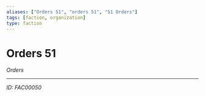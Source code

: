 ```yaml
---
aliases: ["Orders 51", "orders 51", "51 Orders"]
tags: [faction, organization]
type: faction
---
```


# Orders 51

*Orders*

---
*ID: FAC00050*